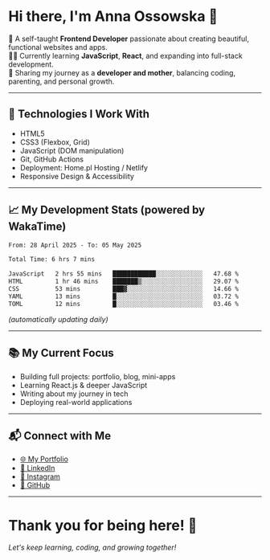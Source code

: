 # Hi there, I'm Anna Ossowska 👋

🌸 A self-taught **Frontend Developer** passionate about creating beautiful, functional websites and apps.  
👩‍💻 Currently learning **JavaScript**, **React**, and expanding into full-stack development.  
💬 Sharing my journey as a **developer and mother**, balancing coding, parenting, and personal growth.

---

## 🚀 Technologies I Work With
- HTML5
- CSS3 (Flexbox, Grid)
- JavaScript (DOM manipulation)
- Git, GitHub Actions
- Deployment: Home.pl Hosting / Netlify
- Responsive Design & Accessibility

---

## 📈 My Development Stats (powered by WakaTime)

<!--START_SECTION:waka-->

```txt
From: 28 April 2025 - To: 05 May 2025

Total Time: 6 hrs 7 mins

JavaScript   2 hrs 55 mins   ████████████░░░░░░░░░░░░░   47.68 %
HTML         1 hr 46 mins    ███████▒░░░░░░░░░░░░░░░░░   29.07 %
CSS          53 mins         ███▓░░░░░░░░░░░░░░░░░░░░░   14.66 %
YAML         13 mins         █░░░░░░░░░░░░░░░░░░░░░░░░   03.72 %
TOML         12 mins         █░░░░░░░░░░░░░░░░░░░░░░░░   03.46 %
```

<!--END_SECTION:waka-->

_(automatically updating daily)_

---

## 📚 My Current Focus

- Building full projects: portfolio, blog, mini-apps
- Learning React.js & deeper JavaScript
- Writing about my journey in tech
- Deploying real-world applications

---

## 📬 Connect with Me

- [🌐 My Portfolio](https://ossowska.tech)
- [💼 LinkedIn](https://linkedin.com/in/anna-ossowska-130493a0/)
- [📸 Instagram](https://instagram.com/wiedzma_w_korpo/)
- [🐙 GitHub](https://github.com/anka-oss)

---

# Thank you for being here! 🚀  
_Let's keep learning, coding, and growing together!_

